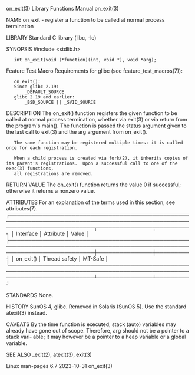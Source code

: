on_exit(3)							   Library Functions Manual							    on_exit(3)

NAME
       on_exit - register a function to be called at normal process termination

LIBRARY
       Standard C library (libc, -lc)

SYNOPSIS
       #include <stdlib.h>

       int on_exit(void (*function)(int, void *), void *arg);

   Feature Test Macro Requirements for glibc (see feature_test_macros(7)):

       on_exit():
	   Since glibc 2.19:
	       _DEFAULT_SOURCE
	   glibc 2.19 and earlier:
	       _BSD_SOURCE || _SVID_SOURCE

DESCRIPTION
       The  on_exit()  function	 registers the given function to be called at normal process termination, whether via exit(3) or via return from the program's
       main().	The function is passed the status argument given to the last call to exit(3) and the arg argument from on_exit().

       The same function may be registered multiple times: it is called once for each registration.

       When a child process is created via fork(2), it inherits copies of its parent's registrations.  Upon a successful call to one of the exec(3) functions,
       all registrations are removed.

RETURN VALUE
       The on_exit() function returns the value 0 if successful; otherwise it returns a nonzero value.

ATTRIBUTES
       For an explanation of the terms used in this section, see attributes(7).
       ┌───────────────────────────────────────────────────────────────────────────────────────────────────────────────────────────┬───────────────┬─────────┐
       │ Interface														   │ Attribute	   │ Value   │
       ├───────────────────────────────────────────────────────────────────────────────────────────────────────────────────────────┼───────────────┼─────────┤
       │ on_exit()														   │ Thread safety │ MT-Safe │
       └───────────────────────────────────────────────────────────────────────────────────────────────────────────────────────────┴───────────────┴─────────┘

STANDARDS
       None.

HISTORY
       SunOS 4, glibc.	Removed in Solaris (SunOS 5).  Use the standard atexit(3) instead.

CAVEATS
       By the time function is executed, stack (auto) variables may already have gone out of scope.  Therefore, arg should not be a pointer to a  stack	 vari‐
       able; it may however be a pointer to a heap variable or a global variable.

SEE ALSO
       _exit(2), atexit(3), exit(3)

Linux man-pages 6.7							  2023-10-31								    on_exit(3)
